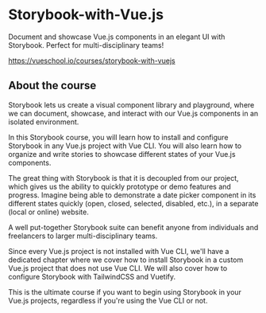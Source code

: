 # Storybook-with-Vue.js

Document and showcase Vue.js components in an elegant UI with Storybook. Perfect for multi-disciplinary teams!

https://vueschool.io/courses/storybook-with-vuejs

## About the course

Storybook lets us create a visual component library and playground, where we can document, showcase, and interact with our Vue.js components in an isolated environment.

In this Storybook course, you will learn how to install and configure Storybook in any Vue.js project with Vue CLI. You will also learn how to organize and write stories to showcase different states of your Vue.js components.

The great thing with Storybook is that it is decoupled from our project, which gives us the ability to quickly prototype or demo features and progress. Imagine being able to demonstrate a date picker component in its different states quickly (open, closed, selected, disabled, etc.), in a separate (local or online) website.

A well put-together Storybook suite can benefit anyone from individuals and freelancers to larger multi-disciplinary teams.

Since every Vue.js project is not installed with Vue CLI, we'll have a dedicated chapter where we cover how to install Storybook in a custom Vue.js project that does not use Vue CLI. We will also cover how to configure Storybook with TailwindCSS and Vuetify.

This is the ultimate course if you want to begin using Storybook in your Vue.js projects, regardless if you're using the Vue CLI or not.
